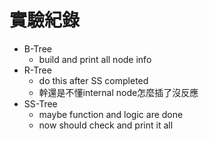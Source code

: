 # 實驗紀錄
* B-Tree
    * build and print all node info
* R-Tree
    * do this after SS completed 
    * 幹還是不懂internal node怎麼插了沒反應
* SS-Tree
    * maybe function and logic are done
    * now should check and print it all
